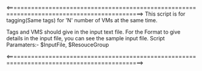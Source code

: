 <=============================================================================================>
This script is for tagging(Same tags) for 'N' number of VMs at the same time.

Tags and VMS should give in the input text file.
For the Format to give details in the input file, you can see the sample input file.
Script Paramaters:- $InputFile, $ResouceGroup 

<=============================================================================================>

